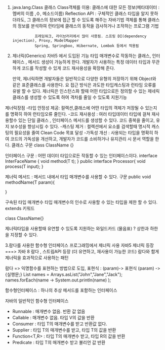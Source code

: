 1. java.lang.Class 클래스
   Class객체를 이용: 클래스에 대한 모든 정보(메타데이터 : 멤버의 이름 ,수, 메소드이름)
   Reflection API : 구체적인 클래스 타입을 알지 못하더라도, 그 클래스의 정보에 접근 할 수 있도록 해주는 자바기법
   객체를 통해 클래스의 정보를 분석하여 런타임에 클래스의 동작을 검사하거나 조작하는 프로그램 기법

                 프레임워크, 라이브러리에서 많이 사용됨. 스프링 DI(dependency injection), Proxy, ModelMapper
                 Spring, Springboo, Hibernate, Lombok 등에서 적용됨


2. 제너릭(Generics)
   자바5 에서 도입된 기능
   타입 매개변수로 작동하는 클래스, 인터페이스 , 메서드 생성이 가능하게 한다.
   개발자가 사용하는 특정 데이터 타입과 무관하게 코드를 작성할 수 있게 코드 재사용성을 확장해 준다.

   만약, 제너릭하면
   개발자들은 일반적으로 다양한 유형의 저장하기 위해 Object와 같은 표준클래스를 사용한다.
   요 접근 방식은 과도한 타입캐스팅과 런타임 오류를 유발 할 수 있다.
   제너릭은 인스턴스화 할때 어떤 타입으로든 정의할 수 있는 제네릭클래스를 생성할 수 있도록 하여 격차를 줄일 수 있도록 지원기능

제너릭장점
-타입 안정성 제공:  컬렉션,클래스에 어떤 타입의 객체가 저장될 수 있는지를 명확히 하여 런타임오류 줄인다.
-코드 재사용성 : 여러 타입데이터 타입에 걸쳐 재사용할수 있는 단일 클래스 , 인터페이스 메서드를 생성할 수 있다.
코드 중복을 줄이고, 유지 보수성을 향상시킬 수 있다.
-캐스팅 제거 : 컬렉션에서 요소를 검색할때 명시적 캐스팅의 필요성을 줄여 Clean Code 목표 달성
-가독성 개선 : 사용되는 타입을 명확히 하여 코드의 가독성을 개선하고, 개발자가 코드를 소비하거나 유지관리 시 문서 역할을 한다.
클래스 구문
class ClassName<T> {}

인터페이스 구문   : 어떤 데이터 타입으로든 작동할 수 있는 인터페이스이다.
interface InterFaceName<T> {
void method(T t);
}
public interface Processor<T>{
void process(T input);
}

제너릭 메서드 : 메서드 내에서 타입 매개변수를 사용할 수 있다.
구문
public <T> void methodName(T param){

}

구속된 타입 매개변수
타입 매개변수의 인수로 사용할 수 있는 타입을 제한 할 수 있다. extends 키워드

class ClassName<T extends ClassName>{}

제너릭타입을 사용할때 유연할 수 있도록 지원하는 와일드카드 (물음표) ? 상한과 하한을 지정할 수 있다.


3.람다를 사용한 함수형 인터페이스 프로그래밍에서 제너릭 사용
자바5 제너릭 등장 ===> 자바 8  람다 , 스트림API 등장  (더 유연하고, 재사용이 가능한 코드)
람다와 함게 제너릭을 효과적으로 사용하는 패턴

람다 =>  익명함수를 표현하는 방법으로 도입,
표현식 :  (param)-> 표현식    (param) -> {실행문;}   List<String> names = Arrays.asList("John","Jane","Jack");
names.forEach(name -> System.out.println(name) );

함수형인터페이스 : 하나의 추상 메서드를 포함하는 인터페이스

자바의 일반적인 함수형 인터페이스
- Runnable  :  매개변수 없음. 반환 값 없음
- Callable<V>  : 매개변수 없음. 타입 V의 값을 반환
- Consumer<T> : 타입 T의 매개변수를 받고 반환값 없다.
- Supplier<T> : 타입 T의 매개변수를 받고, 타입 T의 값을 반환
- Function<T,R> : 타입 T의 매개변수 받고, 타입 R의 값을 반환
- Predicate<T> : 타입 T의 매개변수 받고 불리언 값 반환

